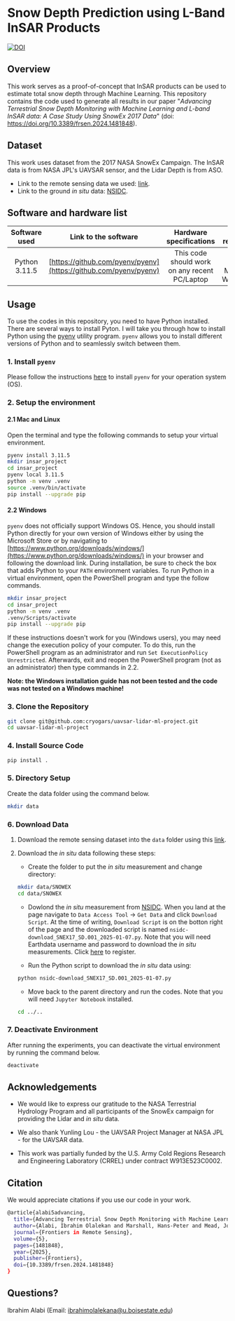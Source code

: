 
# Snow Depth Prediction using L-Band InSAR Products

[![DOI](https://zenodo.org/badge/DOI/10.3389/frsen.2024.1481848.svg)](https://doi.org/10.3389/frsen.2024.1481848)


## Overview

This work serves as a proof-of-concept that InSAR products can be used to estimate total snow depth through Machine Learning. This repository contains the code used to generate all results in our paper "*Advancing Terrestrial Snow Depth Monitoring with Machine Learning and L-band InSAR data: A Case Study Using SnowEx 2017 Data*" (doi: https://doi.org/10.3389/frsen.2024.1481848).

## Dataset

This work uses dataset from the 2017 NASA SnowEx Campaign. The InSAR data is from NASA JPL's UAVSAR sensor, and the Lidar Depth is from ASO. 

* Link to the remote sensing data we used: [link](https://drive.google.com/drive/folders/1Oalh_TooAk3PzQaBbyIwcWffLVaIEkuR?usp=sharing).
* Link to the ground *in situ* data: [NSIDC](https://nsidc.org/data/snex17_sd/versions/1).


## Software and hardware list

| Software used | Link to the software  | Hardware specifications  | OS required |
|:---:  |:---:  |:---:  |:---:  |
| Python 3.11.5  | [https://github.com/pyenv/pyenv](https://github.com/pyenv/pyenv) | This code should work on any recent PC/Laptop | Linux (any), MacOS, Windows|

## Usage

To use the codes in this repository, you need to have Python installed. There are several ways to install Pyton. I will take you through how to install Python using the [pyenv](https://github.com/pyenv/pyenv) utility program. `pyenv` allows you to install different versions of Python and to seamlessly switch between them.


### 1. Install `pyenv`

Please follow the instructions [here](https://github.com/pyenv/pyenv?tab=readme-ov-file#installation) to install `pyenv` for your operation system (OS).
### 2. Setup the environment

#### 2.1 Mac and Linux

Open the terminal and type the following commands to setup your virtual environment.

```bash
pyenv install 3.11.5
mkdir insar_project
cd insar_project
pyenv local 3.11.5
python -m venv .venv
source .venv/bin/activate
pip install --upgrade pip
```

#### 2.2 Windows

`pyenv` does not officially support Windows OS. Hence, you should install Python directly for your own version of Windows either by using the Microsoft Store or by navigating to [https://www.python.org/downloads/windows/](https://www.python.org/downloads/windows/) in your browser and following the download link. During installation, be sure to check the box that adds Python to your `PATH` environment variables. To run Python in a virtual environment, open the PowerShell program and type the follow commands.

```bash
mkdir insar_project
cd insar_project
python -m venv .venv
.venv/Scripts/activate
pip install --upgrade pip
```

If these instructions doesn't work for you (Windows users), you may need change the execution policy of your computer. To do this, run the PowerShell program as an administrator and run `Set ExecutionPolicy Unrestricted`. Afterwards, exit and reopen the PowerShell program (not as an administrator) then type commands in 2.2. 

**Note: the Windows installation guide has not been tested and the code was not tested on a Windows machine!** 

### 3. Clone the Repository

```bash
git clone git@github.com:cryogars/uavsar-lidar-ml-project.git
cd uavsar-lidar-ml-project
```

### 4. Install Source Code

```bash
pip install .
```

### 5. Directory Setup

Create the data folder using the command below.

```bash
mkdir data
```

### 6. Download Data

1. Download the remote sensing dataset into the `data` folder using this [link](https://drive.google.com/drive/folders/1Oalh_TooAk3PzQaBbyIwcWffLVaIEkuR?usp=sharing).

2. Download the *in situ* data following these steps:

    * Create the folder to put the *in situ* measurement and change directory:
    ```bash
    mkdir data/SNOWEX
    cd data/SNOWEX
    ```

    * Dowlond the *in situ* measurement from [NSIDC](https://nsidc.org/data/snex17_sd/versions/1). When you land at the page navigate to `Data Access Tool` -> `Get Data` and click `Download Script`. At the time of writing,  `Download Script` is on the botton right of the page and the downloaded script is named `nsidc-download_SNEX17_SD.001_2025-01-07.py`. Note that you will need  Earthdata username and password to download the *in situ* measurements. Click [here](https://urs.earthdata.nasa.gov/users/new) to register.

    * Run the Python script to download the *in situ* data using:
    ```bash
    python nsidc-download_SNEX17_SD.001_2025-01-07.py
    ```

    * Move back to the parent directory and run the codes. Note that you will need `Jupyter Notebook` installed.
    ```bash
    cd ../..
    ```


### 7. Deactivate Environment

After running the experiments, you can deactivate the virtual environment by running the command below.

```bash
deactivate
```

## Acknowledgements

- We would like to express our gratitude to the NASA Terrestrial Hydrology Program and all participants of the SnowEx campaign for providing the Lidar and *in situ* data. 

- We also thank Yunling Lou - the UAVSAR Project Manager at NASA JPL - for the UAVSAR data. 

- This work was partially funded by the U.S. Army Cold Regions Research and Engineering Laboratory (CRREL) under contract W913E523C0002.


## Citation

We would appreciate citations if you use our code in your work.

```bash
@article{alabi5advancing,
  title={Advancing Terrestrial Snow Depth Monitoring with Machine Learning and L-band InSAR Data: A Case Study Using SnowEx 2017 Data},
  author={Alabi, Ibrahim Olalekan and Marshall, Hans-Peter and Mead, Jodi and Trujillo, Ernesto},
  journal={Frontiers in Remote Sensing},
  volume={5},
  pages={1481848},
  year={2025},
  publisher={Frontiers},
  doi={10.3389/frsen.2024.1481848}
}
```

## Questions?

Ibrahim Alabi (Email: ibrahimolalekana@u.boisestate.edu)